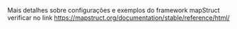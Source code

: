 Mais detalhes sobre configurações e exemplos do framework mapStruct verificar no link https://mapstruct.org/documentation/stable/reference/html/